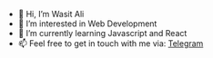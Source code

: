 - 👋 Hi, I’m Wasit Ali
- 👀 I’m interested in Web Development
- 🌱 I’m currently learning Javascript and React
- 📫 Feel free to get in touch with me via: [Telegram](https://t.me/qwerty_fi)

<!---
qwertyfi/qwertyfi is a ✨ special ✨ repository because its `README.md` (this file) appears on your GitHub profile.
You can click the Preview link to take a look at your changes.
--->
